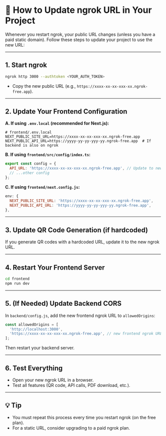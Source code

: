# 🔄 How to Update ngrok URL in Your Project

Whenever you restart ngrok, your public URL changes (unless you have a paid static domain).
Follow these steps to update your project to use the new URL:

---

## 1. Start ngrok

```sh
ngrok http 3000 --authtoken <YOUR_AUTH_TOKEN>
```
- Copy the new public URL (e.g., `https://xxxx-xx-xx-xxx-xx.ngrok-free.app`).

---

## 2. Update Your Frontend Configuration

**A. If using `.env.local` (recommended for Next.js):**

```env
# frontend/.env.local
NEXT_PUBLIC_SITE_URL=https://xxxx-xx-xx-xxx-xx.ngrok-free.app
NEXT_PUBLIC_API_URL=https://yyyy-yy-yy-yyy-yy.ngrok-free.app  # If backend is also on ngrok
```

**B. If using `frontend/src/config/index.ts`:**

```js
export const config = {
  API_URL: 'https://xxxx-xx-xx-xxx-xx.ngrok-free.app', // Update to new ngrok URL
  // ...other config
};
```

**C. If using `frontend/next.config.js`:**

```js
env: {
  NEXT_PUBLIC_SITE_URL: 'https://xxxx-xx-xx-xxx-xx.ngrok-free.app',
  NEXT_PUBLIC_API_URL: 'https://yyyy-yy-yy-yyy-yy.ngrok-free.app',
},
```

---

## 3. Update QR Code Generation (if hardcoded)

If you generate QR codes with a hardcoded URL, update it to the new ngrok URL.

---

## 4. Restart Your Frontend Server

```sh
cd frontend
npm run dev
```

---

## 5. (If Needed) Update Backend CORS

In `backend/config.js`, add the new frontend ngrok URL to `allowedOrigins`:

```js
const allowedOrigins = [
  'http://localhost:3000',
  'https://xxxx-xx-xx-xxx-xx.ngrok-free.app', // new frontend ngrok URL
];
```
Then restart your backend server.

---

## 6. Test Everything

- Open your new ngrok URL in a browser.
- Test all features (QR code, API calls, PDF download, etc.).

---

## 💡 Tip

- You must repeat this process every time you restart ngrok (on the free plan).
- For a static URL, consider upgrading to a paid ngrok plan. 
